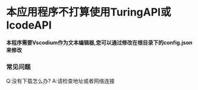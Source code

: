 # 本应用程序不打算使用TuringAPI或IcodeAPI

**本程序需要Vscodium作为文本编辑器,您可以通过修改在根目录下的config.json来修改**

### 常见问题
Q:没有下载怎么办?
A:请检查地址或者网络连接